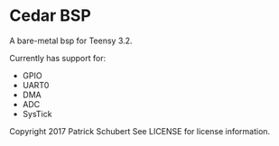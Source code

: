 # Cedar BSP
A bare-metal bsp for Teensy 3.2.

Currently has support for:
* GPIO
* UART0
* DMA
* ADC
* SysTick

Copyright 2017 Patrick Schubert
See LICENSE for license information.


